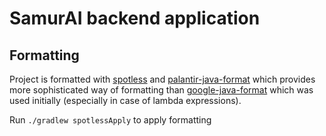 # SamurAI backend application

## Formatting

Project is formatted with
[spotless](https://github.com/diffplug/spotless/tree/main/plugin-gradle#java)
and
[palantir-java-format](https://github.com/palantir/palantir-java-format)
which provides more sophisticated way of formatting than
[google-java-format](https://github.com/google/google-java-format/blob/master/README.md#intellij-jre-config)
which was used initially (especially in case of lambda expressions).

Run `./gradlew spotlessApply` to apply formatting
